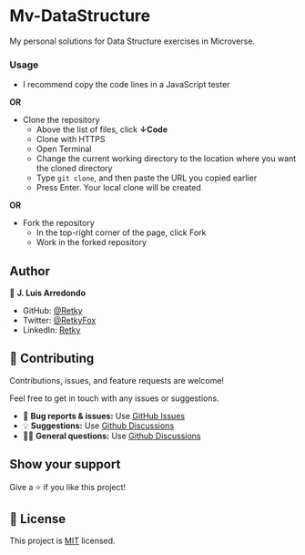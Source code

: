 # Mv-DataStructure
My personal solutions for Data Structure exercises in Microverse.

### Usage
- I recommend copy the code lines in a JavaScript tester

**OR**

- Clone the repository
  - Above the list of files, click **↓Code**
  - Clone with HTTPS
  - Open Terminal
  - Change the current working directory to the location where you want the cloned directory
  - Type `git clone`, and then paste the URL you copied earlier
  - Press Enter. Your local clone will be created

**OR**

- Fork the repository
  - In the top-right corner of the page, click Fork
  - Work in the forked repository

## Author

👤 **J. Luis Arredondo**
- GitHub: [@Retky](https://github.com/Retky "J. Luis Arredondo GitHub")
- Twitter: [@RetkyFox](https://twitter.com/retkyFox "J. Luis Arredondo Twitter")
- LinkedIn: [Retky](https://www.linkedin.com/in/Retky "J. Luis Arredondo LinkedIn")

## 🤝 Contributing

Contributions, issues, and feature requests are welcome!

Feel free to get in touch with any issues or suggestions.

- 🐛 **Bug reports & issues:** Use [GitHub Issues](https://github.com/Retky/Mv-AwesomeBooks/issues "Bugs & Issues")
- 💡 **Suggestions:** Use [Github Discussions](https://github.com/Retky/Mv-AwesomeBooks/discussions "Suggestions")
- 🙋‍♀️ **General questions:** Use [Github Discussions](https://github.com/Retky/Mv-AwesomeBooks/discussions "General Questions")

## Show your support

Give a ⭐️ if you like this project!

## 📝 License

This project is [MIT](./MIT.md) licensed.
